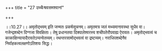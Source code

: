 +++
title = "27 उच्चैःश्रवसमश्वानां"

+++
  
  
।।10.27।। अमृतोद्भवम् इति जन्मतः प्रकर्षसूचनम्। अमृतमत्र जलं
मथ्यमानावस्था सुधैव वा। गजेन्द्रशब्देन दिग्गजा विवक्षिताः। तेषु
प्रधानतया दिक्पालेश्वरस्य शचीपतेरौपवाह्य ऐरावतः। अमृतोद्भवत्वं च
काकाक्षिन्यायादैरावतेऽप्यन्वेतव्यम्। रथन्तरसामोद्भवत्वं वा द्रष्टव्यम्।
नराधिपशब्देनैव निर्वाहकत्वलक्षणोऽतिशयः सिद्धः।  
  

